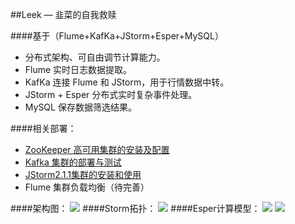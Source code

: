 
##Leek — 韭菜的自我救赎

####基于（Flume+KafKa+JStorm+Esper+MySQL）
- 分布式架构、可自由调节计算能力。
- Flume 实时日志数据提取。
- KafKa 连接 Flume 和 JStorm，用于行情数据中转。
- JStorm + Esper 分布式实时复杂事件处理。
- MySQL 保存数据筛选结果。

####相关部署：  
- [ZooKeeper 高可用集群的安装及配置](http://wosyingjun.iteye.com/blog/2312960)  
- [Kafka 集群的部署与测试](http://wosyingjun.iteye.com/blog/2316508)  
- [JStorm2.1.1集群的安装和使用](http://wosyingjun.iteye.com/blog/2317034)
- Flume 集群负载均衡（待完善）

####架构图：
![](http://i.imgur.com/Cmruowc.png)
####Storm拓扑：
![](http://i.imgur.com/7cWrlwy.png)
####Esper计算模型：
![](http://i.imgur.com/pVzaWf9.jpg)
![](http://i.imgur.com/i8BwisZ.jpg)
